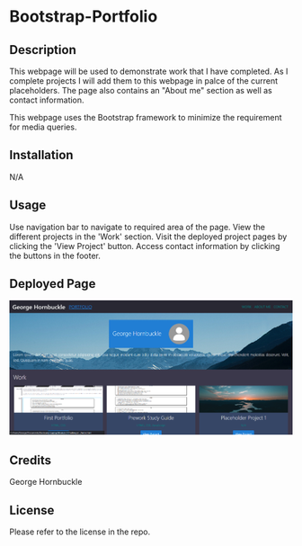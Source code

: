 # Bootstrap-Portfolio

## Description

This webpage will be used to demonstrate work that I have completed. As I complete projects I will add them to this webpage in palce of the current placeholders. The page also contains an "About me" section as well as contact information.

This webpage uses the Bootstrap framework to minimize the requirement for media queries.

## Installation

N/A

## Usage

Use navigation bar to navigate to required area of the page.
View the different projects in the 'Work' section.
Visit the deployed project pages by clicking the 'View Project' button.
Access contact information by clicking the buttons in the footer.

## Deployed Page

![deployed page](./Assets/Images/deployedpage.PNG)

## Credits

George Hornbuckle

## License

Please refer to the license in the repo.